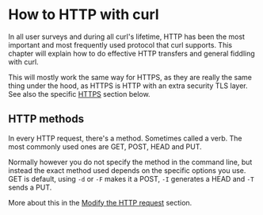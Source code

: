 # How to HTTP with curl

In all user surveys and during all curl's lifetime, HTTP has been the most
important and most frequently used protocol that curl supports. This chapter
will explain how to do effective HTTP transfers and general fiddling with
curl.

This will mostly work the same way for HTTPS, as they are really the same thing
under the hood, as HTTPS is HTTP with an extra security TLS layer. See also
the specific [HTTPS](#https) section below.

## HTTP methods

In every HTTP request, there's a method. Sometimes called a verb. The most
commonly used ones are GET, POST, HEAD and PUT.

Normally however you do not specify the method in the command line, but
instead the exact method used depends on the specific options you use. GET is
default, using `-d` or `-F` makes it a POST, `-I` generates a HEAD and `-T`
sends a PUT.

More about this in the [Modify the HTTP request](http-requests.md) section.
